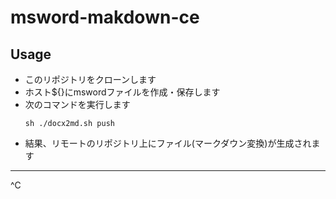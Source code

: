 # msword-makdown-ce
  
## Usage
- このリポジトリをクローンします
- ホスト${}にmswordファイルを作成・保存します
- 次のコマンドを実行します
  ```
  sh ./docx2md.sh push
  ```
- 結果、リモートのリポジトリ上にファイル(マークダウン変換)が生成されます
---
^C
